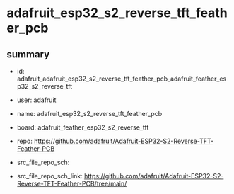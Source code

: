 # adafruit_esp32_s2_reverse_tft_feather_pcb
 
## summary 
* id: adafruit_adafruit_esp32_s2_reverse_tft_feather_pcb_adafruit_feather_esp32_s2_reverse_tft
* user: adafruit
* name: adafruit_esp32_s2_reverse_tft_feather_pcb
* board: adafruit_feather_esp32_s2_reverse_tft
* repo: https://github.com/adafruit/Adafruit-ESP32-S2-Reverse-TFT-Feather-PCB



* src_file_repo_sch: 
* src_file_repo_sch_link: https://github.com/adafruit/Adafruit-ESP32-S2-Reverse-TFT-Feather-PCB/tree/main/




